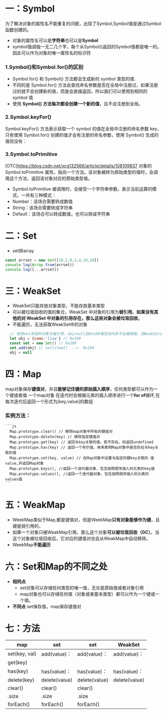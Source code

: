 # 一：Symbol
为了解决对象的属性名不能重复的问题，出现了Symbol,Symbol值是通过Symbol函数创建的。
 - 对象的属性名可以是**字符串**也可以是**Symbol**
 - symbol强调独一无二几个字，每个从Symbol()返回的Symbol值都是唯一的。因此可以作为对象的唯一属性名的标识符
 ### 1.Symbol()和Symbol.for()的区别
  - Symbol.for() 和 Symbol() 方法都会生成新的 symbol 类型的值.
  - 不同的是 Symbol.for() 方法会查找命名参数是否在全局中注册过，如果注册过的就不会创建新的值，而是会直接返回，所以我们可以使用到相同的 symbol 值
  - 使用 **Symbol() 方法每次都会创建一个新的值**，且不会注册到全局。

 ### 2.Symbol.keyFor()
 Symbol.keyFor() 方法表示获取一个 symbol 的值在全局中注册的命名参数 key，只有使用 Symbol.for() 创建的值才会有注册的命名参数，使用 Symbol() 生成的值则没有：

 ### 3.Symbol.toPrimitive
  [OTC]https://blog.csdn.net/xcg132566/article/details/108109837
  对象的 Symbol.toPrimitive 属性，指向一个方法。该对象被转为原始类型的值时，会调用这个方法，返回该对象对应的原始类型值。

  - Symbol.toPrimitive 被调用时，会接受一个字符串参数，表示当前运算的模式，一共有三种模式：
  - Number：该场合需要转成数值
  - String：该场合需要转成字符串
  - Default：该场合可以转成数值，也可以转成字符串


# 二：Set
- set转array
```js
const arrset = new Set([10,2,0,3,4,10,10])
console.log(Array.from(arrset))
console.log([...arrset])
```

# 三：WeakSet
- WeakSet只能存放对象类型，不能存放基本类型
- 可以被垃圾回收的值的集合，WeakSet 中对象的引用为**弱引用**。**如果没有其他的对 WeakSet 中对象的引用存在，那么这些对象会被垃圾回收**。
- 不能遍历，无法获取WeakSet中的对象
```js
  // 使用set添加的对象为强引用，obj=null后0x100堆空间内存不会被销毁，而WeakSet会销毁该空间内存
  let obj = {name:'lisa'} // 0x100
  const set = new Set() // 0x200
  set.add(obj) // set[item1]  -->  0x100
  obj = null
```

# 四：Map
  map对象保存**键值对**，并且**能够记住键的原始插入顺序**，任何类型都可以作为一个键或者值
  一个map对象 在迭代时会根据元素的插入顺序进行一个**for of**循环,在每次迭代后返回一个形式为[key,value]的数组
  ### 实例方法：
    ```js
      Map.prototype.clear() // 移除map对象中所有的键值对
      Map.prototype.delete(key) // 移除指定键值对
      Map.prototype.get(key) // 返回与key关联的值，若不存在，则返回undefined
      Map.prototype.has(key) // 返回一个布尔值，用来表明Map对象中是否存在与key关联的值
      Map.prototype.set(key, value) // 在Map对象中设置与指定的键key关联的 值value,并返回Map对象
      Map.prototype.keys(), //返回一个迭代器对象，包含按照顺序插入的元素的key值
      Map.prototype.values(), //返回一个迭代器对象，包含按照顺序插入的元素的values值
    ```

# 五：WeakMap
  - WeekMap类似于Map,都是键值对，但是WeekMap**只有对象能够作为键**，且键是弱引用的，
  - 如果一个对象只被WeakMap引用，那么这个对象**可以被垃圾回收（GC）**。当这个对象被垃圾回收后，它对应的键值对也会从WeakMap中自动移除。
  - WeekMap**不能遍历**

# 六：Set和Map的不同之处

  - **相同点**
    - set对象可以存储任何类型的唯一值，无论是原始值或者对象引用
    - map对象也可以存储任何值（对象或者基本类型）都可以作为一个键或一个值。
  - **不同点**
  set保存值，map保存键值对

# 七：方法
  |       **map**        |       **set**       |        **set**      |     **WeakSet**     |
  | -------------------- | --------------------| --------------------| --------------------|
  |      set(key, val)   |    add(value)：     |    add(value)：     |    add(value)：     |
  |      get(key)        |                     |                     |                     |
  |      has(key)        |    has(value)：     |    has(value)：     |    has(value)：     |
  |      delete(key)     |    delete(value)    |    delete(value)    |    delete(value)    |
  |      clear()         |    clear()          |    clear()          |                     |
  |      .size           |    .size            |    .size            |                     |
  |      forEach()       |    forEach()        |    forEach()        |                     |
